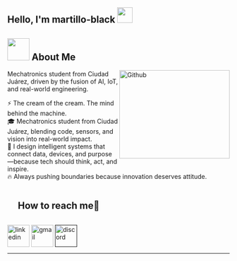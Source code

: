 <h2> Hello, I'm martillo-black <img src="https://media.giphy.com/media/v1.Y2lkPWVjZjA1ZTQ3c2NjbDkzYjJzeDdyOGdqamc4dDU0NGYzNzUwc2EweHc3MDdpa2g5aCZlcD12MV9zdGlja2Vyc19zZWFyY2gmY3Q9cw/l0MYQpxt6RZjDpze8/giphy.gif" width="35"></h2>

## <picture><img src = "https://github.com/7oSkaaa/7oSkaaa/blob/main/Images/about_me.gif?raw=true" width = 50px></picture> About Me

<img align="right" width = 250px height = 200px alt="Github" src="https://media.giphy.com/media/v1.Y2lkPWVjZjA1ZTQ3MHQyaDl5dmJwZnAwOXFyNnh0cWx0dWo5a2M4N3hqbWVqcW9sc2hydyZlcD12MV9zdGlja2Vyc19zZWFyY2gmY3Q9cw/teq50rwxeb6uFiVxVh/giphy.gif" />

Mechatronics student from Ciudad Juárez, driven by the fusion of AI, IoT, and real-world engineering.

⚡ The cream of the cream. The mind behind the machine.  
🎓 Mechatronics student from Ciudad Juárez, blending code, sensors, and vision into real-world impact.  
🧠 I design intelligent systems that connect data, devices, and purpose—because tech should think, act, and inspire.  
🔥 Always pushing boundaries because innovation deserves attitude.
 
  <!-- Connect with me -->
  <!--h2 without bottom border-->
  <div id="user-content-toc">
    <ul align="left">
      <summary><h2 style="display: inline-block">How to reach me🤝</h2></summary>
    </ul>
  <!--icons and links-->
  <p align="left">
  <a href="https://www.linkedin.com/in/brandonfigueroa2000/" target="blank"><img align="center" src="https://user-images.githubusercontent.com/88904952/234979284-68c11d7f-1acc-4f0c-ac78-044e1037d7b0.png" alt="linkedin" height="50" width="50" /></a>
  <a href="brandon111200@gmail.com" target="blank"><img align="center" src="https://github.com/Mo-Alsehli/Mo-Alsehli/assets/98949843/6d935082-a6bb-4f5d-be13-87b821d8421c" alt="gmail" height="50" width="50"  /></a>
  <a href="" target="blank"><img align="center" src="https://user-images.githubusercontent.com/88904952/234982627-019fd336-6248-453c-9b05-97c13fd1d207.png" alt="discord" height="50" width="50" /></a>
  </p>
  </div>

---
